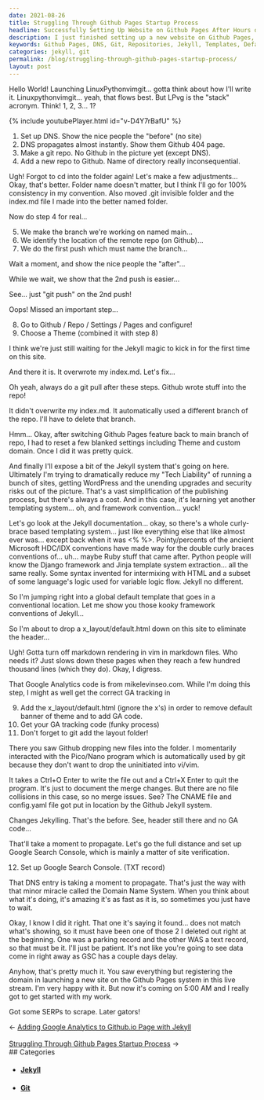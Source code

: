 ```yaml
---
date: 2021-08-26
title: Struggling Through Github Pages Startup Process
headline: Successfully Setting Up Website on Github Pages After Hours of Struggle
description: I just finished setting up a new website on Github Pages, after a long and complicated process of setting up DNS, Git repositories, Jekyll templating, and more. I'm happy with the result, but now it's time to get to work - so I'll have to wait a couple days to enjoy the fruits of my labor.
keywords: Github Pages, DNS, Git, Repositories, Jekyll, Templates, Default.html, Banner, Google Analytics, Pico/Nano, CNAME, Config.yaml, Google Search Console, TXT Record, Propagate
categories: jekyll, git
permalink: /blog/struggling-through-github-pages-startup-process/
layout: post
---
```



Hello World! Launching LinuxPythonvimgit... gotta think about how I'll write
it. Linuxpythonvimgit... yeah, that flows best. But LPvg is the "stack"
acronym. Think! 1, 2, 3... 1?

{% include youtubePlayer.html id="v-D4Y7rBafU" %}

1. Set up DNS. Show the nice people the "before" (no site)
2. DNS propagates almost instantly. Show them Github 404 page.
3. Make a git repo. No Github in the picture yet (except DNS).
4. Add a new repo to Github. Name of directory really inconsequential.

Ugh! Forgot to cd into the folder again! Let's make a few adjustments...
Okay, that's better. Folder name doesn't matter, but I think I'll go for 100%
consistency in my convention. Also moved .git invisible folder and the index.md
file I made into the better named folder.

Now do step 4 for real...

5. We make the branch we're working on named main...
6. We identify the location of the remote repo (on Github)...
7. We do the first push which must name the branch...

Wait a moment, and show the nice people the "after"...

While we wait, we show that the 2nd push is easier...

See... just "git push" on the 2nd push!

Oops! Missed an important step...

8. Go to Github / Repo / Settings / Pages and configure!
9. Choose a Theme (combined it with step 8)

I think we're just still waiting for the Jekyll magic to kick in for the first
time on this site.

And there it is. It overwrote my index.md. Let's fix...

Oh yeah, always do a git pull after these steps. Github wrote stuff into the
repo!

It didn't overwrite my index.md. It automatically used a different branch of
the repo. I'll have to delete that branch.

Hmm... Okay, after switching Github Pages feature back to main branch of repo,
I had to reset a few blanked settings including Theme and custom domain. Once I
did it was pretty quick.

And finally I'll expose a bit of the Jekyll system that's going on here.
Ultimately I'm trying to dramatically reduce my "Tech Liability" of running a
bunch of sites, getting WordPress and the unending upgrades and security risks
out of the picture. That's a vast simplification of the publishing process, but
there's always a cost. And in this case, it's learning yet another templating
system... oh, and framework convention... yuck!

Let's go look at the Jekyll documentation... okay, so there's a whole
curly-brace based templating system... just like everything else that like
almost ever was... except back when it was <% %>. Pointy/percents of the
ancient Microsoft HDC/IDX conventions have made way for the double curly braces
conventions of... uh... maybe Ruby stuff that came after. Python people will
know the Django framework and Jinja template system extraction... all the same
really. Some syntax invented for intermixing with HTML and a subset of some
language's logic used for variable logic flow. Jekyll no different.

So I'm jumping right into a global default template that goes in a conventional
location. Let me show you those kooky framework conventions of Jekyll...

So I'm about to drop a x_layout/default.html down on this site to eliminate the
header...

Ugh! Gotta turn off markdown rendering in vim in markdown files. Who needs it?
Just slows down these pages when they reach a few hundred thousand lines (which
they do). Okay, I digress.

That Google Analytics code is from mikelevinseo.com. While I'm doing this step,
I might as well get the correct GA tracking in

9. Add the x_layout/default.html (ignore the x's) in order to remove default
banner of theme and to add GA code.
10. Get your GA tracking code (funky process)
11. Don't forget to git add the layout folder!

There you saw Github dropping new files into the folder. I momentarily
interacted with the Pico/Nano program which is automatically used by git
because they don't want to drop the uninitiated into vi/vim.

It takes a Ctrl+O Enter to write the file out and a Ctrl+X Enter to quit the
program. It's just to document the merge changes. But there are no file
collisions in this case, so no merge issues. See? The CNAME file and
config.yaml file got put in location by the Github Jekyll system.

Changes Jekylling. That's the before. See, header still there and no GA code...

That'll take a moment to propagate. Let's go the full distance and set up
Google Search Console, which is mainly a matter of site verification.

12. Set up Google Search Console. (TXT record)

That DNS entry is taking a moment to propagate. That's just the way with that
minor miracle called the Domain Name System. When you think about what it's
doing, it's amazing it's as fast as it is, so sometimes you just have to wait.

Okay, I know I did it right. That one it's saying it found... does not match
what's showing, so it must have been one of those 2 I deleted out right at the
beginning. One was a parking record and the other WAS a text record, so that
must be it. I'll just be patient. It's not like you're going to see data come
in right away as GSC has a couple days delay.

Anyhow, that's pretty much it. You saw everything but registering the domain in
launching a new site on the Github Pages system in this live stream. I'm very
happy with it. But now it's coming on 5:00 AM and I really got to get started
with my work.

Got some SERPs to scrape. Later gators!


<div class="arrow-links"><div class="post-nav-prev"><span class="arrow">&larr;&nbsp;</span><a href="/blog/adding-google-analytics-to-github-io-page-with-jekyll/">Adding Google Analytics to Github.io Page with Jekyll</a></div> &nbsp; <div class="post-nav-next"><a href="/blog/struggling-through-github-pages-startup-process/">Struggling Through Github Pages Startup Process</a><span class="arrow">&nbsp;&rarr;</span></div></div>
## Categories

<ul>
<li><h4><a href='/jekyll/'>Jekyll</a></h4></li>
<li><h4><a href='/git/'>Git</a></h4></li></ul>
